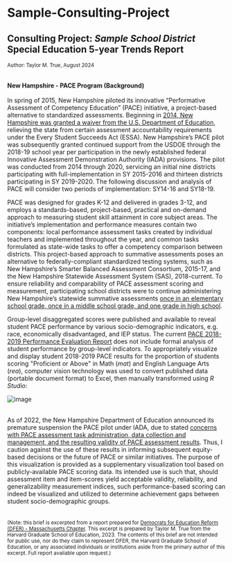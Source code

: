# Sample-Consulting-Project



<h2>Consulting Project: <i>Sample School District</i> Special Education 5-year Trends Report</h2>
<sub>Author: Taylor M. True, August 2024</sub>
<br><br>

<b>New Hampshire - PACE Program (Background)</b><br><br>
In spring of 2015, New Hampshire piloted its innovative “Performative Assessment of Competency Education” (PACE) initiative, a project-based alternative to standardized assessments. Beginning in <a href="https://edreformnow.org/wp-content/uploads/2020/01/New-Hampshire-Innovative-Assessment-Pilot-1.pdf">2014, New Hampshire was granted a waiver from the U.S. Department of Education</a>, relieving the state from certain assessment accountability requirements under the Every Student Succeeds Act (ESSA). New Hampshire’s PACE pilot was subsequently granted continued support from the USDOE through the 2018-19 school year per participation in the newly established federal Innovative Assessment Demonstration Authority (IADA) provisions. The pilot was conducted from 2014 through 2020, servicing an initial nine districts participating with full-implementation in SY 2015-2016 and thirteen districts participating in SY 2019-2020. The following discussion and analysis of PACE will consider two periods of implementation: SY14-16 and SY18-19. 
<br>

PACE was designed for grades K-12 and delivered in grades 3-12, and employs a standards-based, project-based, practical and on-demand approach to measuring student skill attainment in core subject areas. The initiative’s implementation and performance measures contain two components: local performance assessment tasks created by individual teachers and implemented throughout the year, and common tasks formulated as state-wide tasks to offer a competency comparison between districts. This project-based approach to summative assessments poses an alternative to federally-compliant standardized testing systems, such as New Hampshire’s Smarter Balanced Assessment Consortium, 2015-17, and the New Hampshire Statewide Assessment System (SAS), 2018-current. To ensure reliability and comparability of PACE assessment scoring and measurement, participating school districts were to continue administering New Hampshire’s statewide summative assessments <a href="https://bills.nhliberty.org/bills/2017/HB166/revision/55">once in an elementary school grade, once in a middle school grade, and one grade in high school</a>. 
<br>

Group-level disaggregated scores were published and available to reveal student PACE performance by various socio-demographic indicators, e.g. race, economically disadvantaged, and IEP status. The current <a href="https://www.education.nh.gov/sites/g/files/ehbemt326/files/files/inline-documents/pacemanualvol2results.pdf">PACE 2018-2019 Performance Evaluation Report</a> does not include formal analysis of student performance by group-level indicators. To appropriately visualize and display student 2018-2019 PACE results for the proportion of students scoring "Proficient or Above" in Math (<i>mat</i>) and English Language Arts (<i>rea</i>), computer vision technology was used to convert published data (portable document format) to Excel, then manually transformed using <i>R Studio</i>:

![image](https://github.com/taylor-true/NH-pace/assets/152360749/c7744591-44fa-4c74-aab5-aad80fd854eb)

<br>
As of 2022, the New Hampshire Department of Education announced its premature suspension the PACE pilot under IADA, due to stated <a href="https://oese.ed.gov/files/2022/04/NHIADAWithdrawal3.9.2022.pdf">concerns with PACE assessment task administration, data collection and management, and the resulting validity of PACE assessment results</a>. Thus, I caution against the use of these results in informing subsequent equity-based decisions or the future of PACE or similar initiatives. The purpose of this visualization is provided as a supplementary visualization tool based on publicly-available PACE scoring data. Its intended use is such that, should assessment item and item-scores yield acceptable validity, reliability, and generalizability measurement indices, such performance-based scoring can indeed be visualized and utilized to determine achievement gaps between student socio-demographic groups. 
<br><br><br>

<sub>
(Note: this brief is excerpted from a report prepared for <a href="https://dfer.org/chapters/massachusetts/">Democrats for Education Reform (DFER) - Massachusetts Chapter</a>. This excerpt is prepared by Taylor M. True from the Harvard Graduate School of Education, 2023. The contents of this brief are not intended for public use, nor do they claim to represent DFER, the Harvard Graduate School of Education, or any associated individuals or institutions aside from the primary author of this excerpt. Full report available upon request.)</sub>


<br><br>


